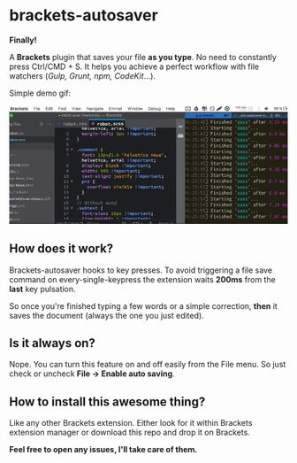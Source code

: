 # brackets-autosaver
**Finally!**

A **Brackets** plugin that saves your file **as you type**. No need to constantly press Ctrl/CMD + S. It helps you achieve a perfect workflow with file watchers (*Gulp, Grunt, npm, CodeKit*...).

Simple demo gif:

![brackets-autosaver](img/demo.gif)

## How does it work?
Brackets-autosaver hooks to key presses. To avoid triggering a file save command on every-single-keypress the extension waits **200ms** from the **last** key pulsation.

So once you're finished typing a few words or a simple correction, **then** it saves the document (always the one you just edited).

## Is it always on?
Nope. You can turn this feature on and off easily from the File menu. So just check or uncheck **File -> Enable auto saving**.

## How to install this awesome thing?
Like any other Brackets extension. Either look for it within Brackets extension manager or download this repo and drop it on Brackets.


**Feel free to open any issues, I'll take care of them.**
